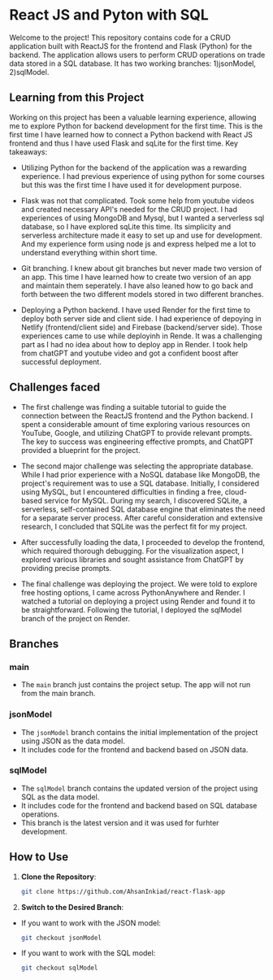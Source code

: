 # React JS and Pyton with SQL

Welcome to the project! This repository contains code for a CRUD application built with ReactJS for the frontend and Flask (Python) for the backend. The application allows users to perform CRUD operations on trade data stored in a SQL database. It has two working branches: 1)jsonModel, 2)sqlModel. 

## Learning from this Project

Working on this project has been a valuable learning experience, allowing me to explore Python for backend development for the first time. This is the first time I have learned how to connect a Python backend with React JS frontend and thus I have used Flask and sqLite for the first time. Key takeaways:

- Utilizing Python for the backend of the application was a rewarding experience. I had previous experience of using python for some courses but this was the first time I have used it for development purpose.

- Flask was not that complicated. Took some help from youtube videos and created necessary API's needed for the CRUD project. I had experiences of using MongoDB and Mysql, but I wanted a serverless sql database, so I have explored sqLite this time. Its simplicity and serverless architecture made it easy to set up and use for development. And my experience form using node js and express helped me a lot to understand everything within short time.

- Git branching. I knew about git branches but never made two version of an app. This time I have learned how to create two version of an app and maintain them seperately. I have also leaned how to go back and forth between the two different models stored in two different branches.

- Deploying a Python backend. I have used Render for the first time to deploy both server side and client side. I had experience of depoying in Netlify (frontend/client side) and Firebase (backend/server side). Those experiences came to use while deployinh in Rende. It was a challenging part as I had no idea about how to deploy app in Render. I took help from chatGPT and youtube video and got a confident boost after successful deployment.

## Challenges faced
- The first challenge was finding a suitable tutorial to guide the connection between the ReactJS frontend and the Python backend. I spent a considerable amount of time exploring various resources on YouTube, Google, and utilizing ChatGPT to provide relevant prompts. The key to success was engineering effective prompts, and ChatGPT provided a blueprint for the project.

- The second major challenge was selecting the appropriate database. While I had prior experience with a NoSQL database like MongoDB, the project's requirement was to use a SQL database. Initially, I considered using MySQL, but I encountered difficulties in finding a free, cloud-based service for MySQL. During my search, I discovered SQLite, a serverless, self-contained SQL database engine that eliminates the need for a separate server process. After careful consideration and extensive research, I concluded that SQLite was the perfect fit for my project.

- After successfully loading the data, I proceeded to develop the frontend, which required thorough debugging. For the visualization aspect, I explored various libraries and sought assistance from ChatGPT by providing precise prompts.


- The final challenge was deploying the project. We were told to explore free hosting options, I came across PythonAnywhere and Render. I watched a tutorial on deploying a project using Render and found it to be straightforward. Following the tutorial, I deployed the sqlModel branch of the project on Render.

## Branches

### main
- The `main` branch just contains the project setup. The app will not run from the main branch.

### jsonModel
- The `jsonModel` branch contains the initial implementation of the project using JSON as the data model.
- It includes code for the frontend and backend based on JSON data.

### sqlModel
- The `sqlModel` branch contains the updated version of the project using SQL as the data model.
- It includes code for the frontend and backend based on SQL database operations.
- This branch is the latest version and it was used for furhter development.

## How to Use

1. **Clone the Repository**:
    ```sh
    git clone https://github.com/AhsanInkiad/react-flask-app
    ```

2. **Switch to the Desired Branch**:
- If you want to work with the JSON model:
    ```sh
    git checkout jsonModel
    ```

- If you want to work with the SQL model:
    ```sh
    git checkout sqlModel
    ```

